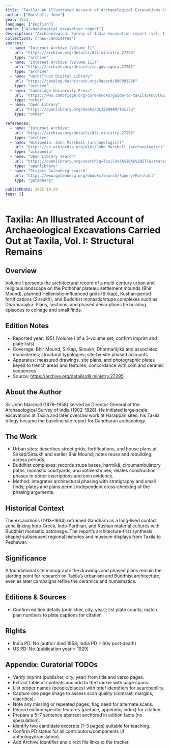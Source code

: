 ```yaml
---
title: "Taxila: An Illustrated Account of Archaeological Excavations Carried Out at Taxila, Vol. I: Structural Remains"
author: ["Marshall, John"]
year: 1951
language: ["English"]
genre: ["Archaeological excavation report"]
description: "Archaeological Survey of India excavation report (vol. I, 1951) documenting John Marshall's 1913–1934 Taxila campaigns: structural analysis of Bhir Mound, Hellenistic-influenced Sirkap, Kushan Sirsukh, and Buddhist monasteries (Dharmarajika, Jaulian) with measured plans, stratigraphic sections, and artifact-anchored chronologies spanning Indo-Greek through Kushan periods."
collections: ['new-candidates']
sources:
  - name: "Internet Archive (Volume I)"
    url: "https://archive.org/details/dli.ministry.27295"
    type: "archive"
  - name: "Internet Archive (Volume III)"
    url: "https://archive.org/details/in.gov.ignca.27261"
    type: "archive"
  - name: "HathiTrust Digital Library"
    url: "https://catalog.hathitrust.org/Record/000083256"
    type: "archive"
  - name: "Cambridge University Press"
    url: "https://www.cambridge.org/core/books/guide-to-taxila/FD07C0E18137AC5F24C46596838D61B0"
    type: "other"
  - name: "Open Library"
    url: "https://openlibrary.org/books/OL326098M/Taxila"
    type: "other"

references:
  - name: "Internet Archive"
    url: "https://archive.org/details/dli.ministry.27295"
    type: "archive"
  - name: "Wikipedia: John Marshall (archaeologist)"
    url: "https://en.wikipedia.org/wiki/John_Marshall_(archaeologist)"
    type: "wikipedia"
  - name: "Open Library search"
    url: "https://openlibrary.org/search?q=Taxila%3A%20An%20Illustrated%20Account%20of%20Archaeological%20Excavations%20Carried%20Out%20at%20Taxila%2C%20Vol.%20I%3A%20Structural%20Remains%20Marshall"
    type: "openlibrary"
  - name: "Project Gutenberg search"
    url: "https://www.gutenberg.org/ebooks/search/?query=Marshall"
    type: "gutenberg"

publishDate: 2025-10-29
tags: []
---
```


# Taxila: An Illustrated Account of Archaeological Excavations Carried Out at Taxila, Vol. I: Structural Remains

## Overview

Volume I presents the architectural record of a multi‑century urban and religious landscape on the Pothohar plateau: settlement mounds (Bhir Mound), planned Hellenistic‑influenced grids (Sirkap), Kushan‑period fortifications (Sirsukh), and Buddhist monastic/stupa complexes such as Dharmarājikā. Plans, sections, and phased descriptions tie building episodes to coinage and small finds.

## Edition Notes

- Reported year: 1951 (Volume I of a 3‑volume set; confirm imprint and plate lists)
- Coverage: Bhir Mound, Sirkap, Sirsukh, Dharmarājikā and associated monasteries; structural typologies; site‑by‑site phased accounts
- Apparatus: measured drawings, site plans, and photographic plates keyed to trench areas and features; concordance with coin and ceramic sequences
- Source: https://archive.org/details/dli.ministry.27295

## About the Author

Sir John Marshall (1876–1958) served as Director‑General of the Archaeological Survey of India (1902–1928). He initiated large‑scale excavations at Taxila and later oversaw work at Harappan sites; his Taxila trilogy became the baseline site report for Gandhāran archaeology.

## The Work

- Urban sites: describes street grids, fortifications, and house plans at Sirkap/Sirsukh and earlier Bhir Mound; notes reuse and rebuilding across periods.
- Buddhist complexes: records stupa bases, harmikā, circumambulatory paths, monastic courtyards, and votive shrines; relates construction phases to donor inscriptions and coin evidence.
- Method: integrates architectural phasing with stratigraphy and small finds; plates and plans permit independent cross‑checking of the phasing arguments.

## Historical Context

The excavations (1913–1934) reframed Gandhāra as a long‑lived contact zone linking Indo‑Greek, Indo‑Parthian, and Kushan material cultures with Buddhist monastic patronage. The report’s architecture‑first synthesis shaped subsequent regional histories and museum displays from Taxila to Peshawar.

## Significance

A foundational site monograph: the drawings and phased plans remain the starting point for research on Taxila’s urbanism and Buddhist architecture, even as later campaigns refine the ceramics and numismatics.

## Editions & Sources

- Confirm edition details (publisher, city, year); list plate counts; match plan numbers to plate captions for citation

## Rights

- India PD: No (author died 1958; India PD = 60y post‑death)
- US PD: No (publication year > 1929)

## Appendix: Curatorial TODOs

- Verify imprint (publisher, city, year) from title and verso pages.
- Extract table of contents and add to the tracker with page spans.
- List proper names (people/places) with brief identifiers for searchability.
- Capture one page image to assess scan quality (contrast, margins, diacritics).
- Note any missing or repeated pages; flag need for alternate scans.
- Record edition‑specific features (preface, appendix, index) for citation.
- Prepare a 5–7 sentence abstract anchored in edition facts (no speculation).
- Identify two candidate excerpts (1–3 pages) suitable for teaching.
- Confirm PD status for all contributors/components (if anthology/translation).
- Add Archive identifier and direct file links to the tracker.
